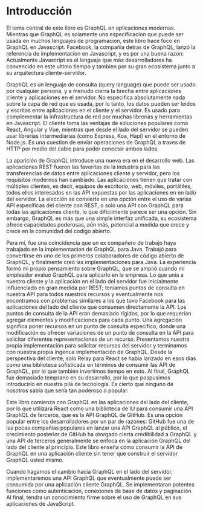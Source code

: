 # Introducción

El tema central de este libro es GraphQL en aplicaciones modernas. Mientras que GraphQL es solamente una especificacion que puede ser usada en muchos lenguajes de programacion, este libro hace foco en GraphQL en Javascript. Facebook, la compañia detras de GraphQL, lanzó la referencia de implementacion en Javascript, y es por una buena razon: Actualmente Javascript es el lenguaje que más desarrolladores ha convencido en este ultimo tiempo y tambien por su gran ecosistema junto a su arquitectura cliente-servidor. 

GraphQL es un lenguaje de consulta (query language) que puede ser usado por cualquier persona, y a menudo cierra la brecha entre aplicaciones cliente y aplicaciones en el servidor. No especifica absolutamente nada sobre la capa de red que es usada, por lo tanto, los datos pueden ser leidos y escritos entre aplicaciones en el cliente y el servidor. Es usado para complementar la infrastructura de red por muchas librerias y herramientas en Javascript. El cliente toma las ventajas de soluciones populares como React, Angular y Vue, mientras que desde el lado del servidor se pueden usar librerias intermediarias (como Express, Koa, Hapi) en el entorno de Node.js. Es una cuestion de enviar operaciones de GraphQL a traves de HTTP por medio del cable para poder conectar ambos lados.


La aparición de GraphQL introduce una nueva era en el desarrollo web. Las aplicaciones REST fueron las favoritas de la industria para las transferencias de datos entre aplicaciones cliente y servidor, pero los requisitos modernos han cambiado. Las aplicaciones tienen que tratar con múltiples clientes, es decir, equipos de escritorio, web, móviles, portátiles, todos ellos interesados en las API expuestas por las aplicaciones en en lado del servidor. La elección se convierte en una opción entre el uso de varias API específicas del cliente con REST, o solo una API con GraphQL para todas las aplicaciones cliente, lo que difícilmente parece ser una opción. Sin embargo, GraphQL es más que una simple interfaz unificada, su ecosistema ofrece capacidades poderosas, aún más, potencial a medida que crece y crece en la comunidad del codigo abierto.

Para mí, fue una coincidencia que un ex compañero de trabajo haya trabajado en la implementacion de GraphQL para Java. Trabajó para convertirse en uno de los primeros colaboradores de código abierto de GraphQL, y finalmente creó las implementaciones para Java. La experiencia formó mi propio pensamiento sobre GraphQL, que se amplió cuando mi empleador evaluó GraphQL para aplicarlo en la empresa. Lo que unia a nuestro cliente y la aplicación en el lado del servidor fue inicialmente influenciado en gran medida por REST; teníamos puntos de consulta en nuestra API para todos nuestros recursos y eventualmente nos encontramos con problemas similares a los que tuvo Facebook para las aplicaciones del lado del cliente que consumen  directamente la API. Los puntos de consulta de la API eran demasiado rígidos, por lo que requerían agregar elementos y modificaciones para cada punto. Una agregación significa poner recursos en un punto de consulta especifico, donde una modificación es ofrecer variaciones de un punto de consulta en la API para solicitar diferentes representaciones de un recurso. Presentamos nuestra propia implementación para solicitar recursos del servidor y terminamos con nuestra propia ingenua implementación de GraphQL. Desde la perspectiva del cliente, solo Relay para React se habia lanzado en esos días como una biblioteca sofisticada en términos de consumir las API de GraphQL, por lo que también invertimos tiempo en esto. Al final, GraphQL fue demasiado temprano en su desarrollo, por lo que pospusimos introducirlo en nuestra pila de tecnología. Es cierto que ninguno de nosotros sabía que sería tan poderoso o popular.

Este libro comienza con GraphQL en las aplicaciones del lado del cliente, por lo que utilizará React como una biblioteca de IU para consumir una API GraphQL de terceros, que es la API GraphQL de GitHub. Es una opción popular entre los desarrolladores por un par de razones: GitHub fue una de las pocas compañías populares en lanzar una API GraphQL al público, el crecimiento posterior de GitHub ha otorgado cierta credibilidad a GraphQL y una API de terceros generalmente se enfoca en la aplicación GraphQL del lado del cliente al principio. Este libro enseña cómo consumir la API de GraphQL en una aplicación cliente sin tener que construir el servidor GraphQL usted mismo.

Cuando hagamos el cambio hacia GraphQL en el lado del servidor, implementaremos una API GraphQL que eventualmente puede ser consumida por una aplicación cliente GraphQL. Se implementaran potentes funciones como autenticación, conexiones de base de datos y paginación. Al final, tendra un conocimiento firme sobre el uso de GraphQL en sus aplicaciones de JavaScript.